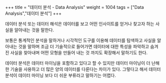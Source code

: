 +++
title = "데이터 분석 - Data Analysis"
weight = 1004
tags = ["Data Analysis","데이터 분석"]
+++

데이터 분석 또는 데이터 해석은 데이터를 보고 어떤 인사이트를 얻거나 찾고자 하는 사실을 알아내는 것을 말한다.


보통은 통계적인 분석을 말하거나 시각적인 도구를 이용해 데이터를 탐색하고 사실을 알아내는 것을 말하며 조금 더 기술적으로 들어가면 데이터에 대한 특성을 파악하고 숨겨진 사실을 찾아내며 어떤 모형을 만들어 내는 것 까지도 확장해서 말하기도 한다.


데이터 분석은 데이터 마이닝을 포함하고 있다고 할 수 있지만 데이터 마이닝이 더 난해한 기술을 사용하고 더 많은 양의 데이터를 다룬다는 차이가 있다.
그렇다고 해서 데이터 분석이 데이터 마이닝 보다 더 쉬운 부류라고 말하기는 어렵다.
